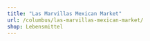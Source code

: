 ```yaml
---
title: "Las Marvillas Mexican Market"
url: /columbus/las-marvillas-mexican-market/
shop: Lebensmittel
---
```

